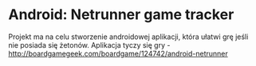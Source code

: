 Android: Netrunner game tracker
===============================

Projekt ma na celu stworzenie androidowej aplikacji, która ułatwi grę jeśli nie posiada się żetonów.
Aplikacja tyczy się gry - http://boardgamegeek.com/boardgame/124742/android-netrunner
